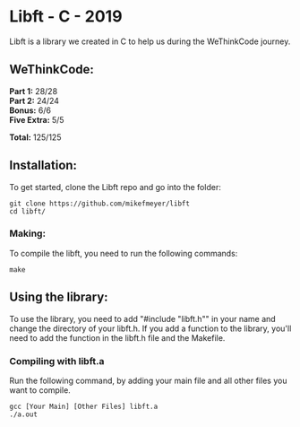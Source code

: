 # Libft - C - 2019

Libft is a library we created in C to help us during the WeThinkCode journey.

## WeThinkCode:

**Part 1:** 28/28  
**Part 2:** 24/24  
**Bonus:**  6/6  
**Five Extra:** 5/5  
  
**Total:** 125/125

## Installation:

To get started, clone the Libft repo and go into the folder:

```
git clone https://github.com/mikefmeyer/libft
cd libft/
```

### Making:

To compile the libft, you need to run the following commands:

```
make
```

## Using the library:

To use the library, you need to add "#include "libft.h"" in your name and change the directory of your libft.h.
If you add a function to the library, you'll need to add the function in the libft.h file and the Makefile.

### Compiling with libft.a

Run the following command, by adding your main file and all other files you want to compile.

```
gcc [Your Main] [Other Files] libft.a
./a.out
```
